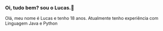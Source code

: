 ### Oi, tudo bem? sou o Lucas.👋

Olá, meu nome é Lucas e tenho 18 anos. Atualmente tenho experiência com Linguagem Java e Python
